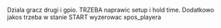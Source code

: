 Dziala gracz drugi i gpio. TRZEBA naprawic setup i hold time. Dodatkowo jakos trzeba w stanie START wyzerowac xpos_playera